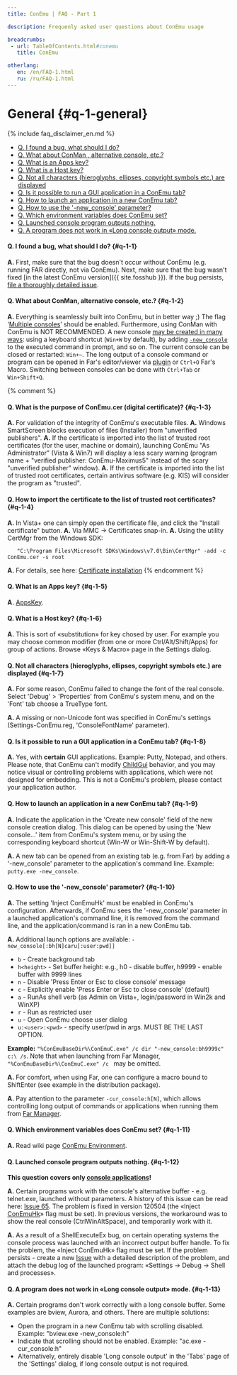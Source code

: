 ```yaml
---
title: ConEmu | FAQ - Part 1

description: Frequenly asked user questions about ConEmu usage

breadcrumbs:
 - url: TableOfContents.html#conemu
   title: ConEmu

otherlang:
   en: /en/FAQ-1.html
   ru: /ru/FAQ-1.html
---
```


# General  {#q-1-general}

{% include faq_disclaimer_en.md %}

* [Q. I found a bug, what should I do?](#q-1-1)
* [Q. What about ConMan , alternative console, etc.?](#q-1-2)
* [Q. What is an Apps key?](#q-1-5)
* [Q. What is a Host key?](#q-1-6)
* [Q. Not all characters (hieroglyphs, ellipses, copyright symbols etc.) are displayed](#q-1-7)
* [Q. Is it possible to run a GUI application in a ConEmu tab?](#q-1-8)
* [Q. How to launch an application in a new ConEmu tab?](#q-1-9)
* [Q. How to use the '-new_console' parameter?](#q-1-10)
* [Q. Which environment variables does ConEmu set?](#q-1-11)
* [Q. Launched console program outputs nothing.](#q-1-12)
* [Q. A program does not work in «Long console output» mode.](#q-1-13)






#### Q. I found a bug, what should I do?   {#q-1-1}


**A.** First, make sure that the bug doesn't occur without ConEmu (e.g. running FAR directly, not via ConEmu). Next, make sure that the bug wasn't fixed [in the latest ConEmu version]({{ site.fosshub }}). If the bug persists, [file a thoroughly detailed issue](https://github.com/Maximus5/ConEmu/issues/new).




#### Q. What about ConMan, alternative console, etc.?   {#q-1-2}

**A.** Everything is seamlessly built into ConEmu, but in better way ;)
The flag ‘[Multiple consoles](SettingsAppearance.html#id1506)’ should be enabled.
Furthermore, using ConMan with ConEmu is NOT RECOMMENDED.
A new console [may be created in many ways](LaunchNewTab.html):
using a keyboard shortcut (`Win+W` by default), by adding [`-new_console`](NewConsole.html)
to the executed command in prompt, and so on.
The current console can be closed or restarted: `Win+~`.
The long output of a console command or program can be opened in Far's editor/viewer
via [plugin](ConEmuFarPlugin.html) or `Ctrl+O` Far's Macro.
Switching between consoles can be done with `Ctrl+Tab` or `Win+Shift+Q`.



{% comment %}
#### Q. What is the purpose of ConEmu.cer (digital certificate)?   {#q-1-3}
**A.** For validation of the integrity of ConEmu's executable files.
**A.** Windows SmartScreen blocks execution of files (Installer) from "unverified publishers".
**A.** If the certificate is imported into the list of trusted root certificates (for the user, machine or domain), launching ConEmu "As Administrator" (Vista & Win7) will display a less scary warning (program name + "verified publisher: ConEmu-Maximus5" instead of the scary "unverified publisher" window).
**A.** If the certificate is imported into the list of trusted root certificates, certain antivirus software (e.g. KIS) will consider the program as "trusted".

#### Q. How to import the certificate to the list of trusted root certificates?   {#q-1-4}
**A.** In Vista+ one can simply open the certificate file, and click the "Install certificate" button.
**A.** Via MMC -> Certificates snap-in.
**A.** Using the utility CertMgr from the Windows SDK:
~~~
   "C:\Program Files\Microsoft SDKs\Windows\v7.0\Bin\CertMgr" -add -c ConEmu.cer -s root
~~~
**A.** For details, see here: [Certificate installation](Certificate.html)
{% endcomment %}



#### Q. What is an Apps key?   {#q-1-5}


**A.** [AppsKey](AppsKey.html).




#### Q. What is a Host key?   {#q-1-6}


**A.** This is sort of «substitution» for key chosed by user. For example you may choose common modifier (from one or more Ctrl/Alt/Shift/Apps) for group of actions. Browse «Keys & Macro» page in the Settings dialog.




#### Q. Not all characters (hieroglyphs, ellipses, copyright symbols etc.) are displayed   {#q-1-7}


**A.** For some reason, ConEmu failed to change the font of the real console. Select 'Debug' > 'Properties' from ConEmu's system menu, and on the 'Font' tab choose a TrueType font.


**A.** A missing or non-Unicode font was specified in ConEmu's settings (Settings-ConEmu.reg, 'ConsoleFontName' parameter).




#### Q. Is it possible to run a GUI application in a ConEmu tab?   {#q-1-8}

**A.** Yes, with **certain** GUI applications. Example: Putty, Notepad, and others.
Please note, that ConEmu can't modify [ChildGui](ChildGui.html) behavior,
and you may notice visual or controlling problems with applications,
which were not designed for embedding.
This is not a ConEmu's problem, please contact your application author.




#### Q. How to launch an application in a new ConEmu tab?   {#q-1-9}


**A.** Indicate the application in the 'Create new console' field of the new console creation dialog. This dialog can be opened by using the 'New console...' item from ConEmu's system menu, or by using the corresponding keyboard shortcut (Win-W or Win-Shift-W by default).


**A.** A new tab can be opened from an existing tab (e.g. from Far) by adding a '-new_console' parameter to the application's command line. Example: `putty.exe -new_console`.




#### Q. How to use the '-new_console' parameter?   {#q-1-10}


**A.** The setting 'Inject ConEmuHk' must be enabled in ConEmu's configuration. Afterwards, if ConEmu sees the '-new_console' parameter in a launched application's command line, it is removed from the command line, and the application/command is ran in a new ConEmu tab.


**A.** Additional launch options are available: `-new_console[:bh[N]caru[:user:pwd]]`

* `b` - Create background tab
* `h<height>` - Set buffer height: e.g., h0 - disable buffer, h9999 - enable buffer with 9999 lines
* `n` - Disable 'Press Enter or Esc to close console' message
* `c` - Explicitly enable 'Press Enter or Esc to close console' (default)
* `a` - RunAs shell verb (as Admin on Vista+, login/password in Win2k and WinXP)
* `r` - Run as restricted user
* `u` - Open ConEmu choose user dialog
* `u:<user>:<pwd>` - specify user/pwd in args. MUST BE THE LAST OPTION.

**Example:** `"%ConEmuBaseDir%\ConEmuC.exe" /c dir "-new_console:bh9999c" c:\ /s`. Note that when launching from Far Manager, `"%ConEmuBaseDir%\ConEmuC.exe" /c ` may be omitted.


**A.** For comfort, when using Far, one can configure a macro bound to ShiftEnter (see example in the distribution package).


**A.** Pay attention to the parameter `-cur_console:h[N]`, which allows controlling long output of commands or applications when running them from [Far Manager](ConEmuFAQ.html#Far_Manager).




#### Q. Which environment variables does ConEmu set?   {#q-1-11}


**A.** Read wiki page [ConEmu Environment](ConEmuEnvironment.html).




#### Q. Launched console program outputs nothing.   {#q-1-12}

**This question covers only [console applications](ConsoleApplication.html)!**

**A.** Certain programs work with the console's alternative buffer - e.g. telnet.exe, launched without parameters. A history of this issue can be read here: [Issue 65](http://github.com/Maximus5/conemu-old-issues/issues/65). The problem is fixed in version 120504 (the «Inject [ConEmuHk](ConEmuHk.html)» flag must be set). In previous versions, the workaround was to show the real console (CtrlWinAltSpace), and temporarily work with it.


**A.** As a result of a ShellExecuteEx bug, on certain operating systems the console process was launched with an incorrect output buffer handle. To fix the problem, the «Inject ConEmuHk» flag must be set. If the problem persists - create a new [Issue](http://code.google.com/p/conemu-maximus5/issues/entry) with a detailed description of the problem, and attach the debug log of the launched program: «Settings -> Debug -> Shell and processes».




#### Q. A program does not work in «Long console output» mode.   {#q-1-13}


**A.** Certain programs don't work correctly with a long console buffer. Some examples are bview, Aurora, and others. There are multiple solutions:

* Open the program in a new ConEmu tab with scrolling disabled. Example: "bview.exe -new_console:h"
* Indicate that scrolling should not be enabled. Example: "ac.exe -cur_console:h"
* Alternatively, entirely disable 'Long console output' in the 'Tabs' page of the 'Settings' dialog, if long console output is not required.
